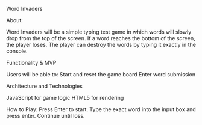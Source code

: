 
Word Invaders

About:

Word Invaders will be a simple typing test game in which words will slowly drop from the top of the screen. If a word reaches the bottom of the screen, the player loses. The player can destroy the words by typing it exactly in the console.

Functionality & MVP

Users will be able to:
Start and reset the game board
Enter word submission

Architecture and Technologies

JavaScript for game logic
HTML5 for rendering

How to Play:
Press Enter to start.
Type the exact word into the input box and press enter.
Continue until loss.
